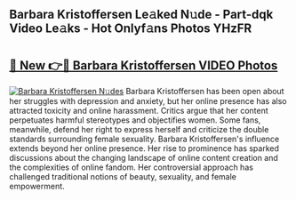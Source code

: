 ## Barbara Kristoffersen Le𝚊ked N𝚞de - Part-dqk Video Le𝚊ks - Hot Onlyf𝚊ns Photos YHzFR

# <h2><a href="http://ab23782.deff.icu/?id=Barbara+Kristoffersen">🔗 New 👉🔴 Barbara Kristoffersen VIDEO Photos</a></h2>

[![Barbara Kristoffersen N𝚞des](https://i.imgur.com/rIISA9y.gif)](http://ab23782.deff.icu/?id=Barbara+Kristoffersen)
Barbara Kristoffersen has been open about her struggles with depression and anxiety, but her online presence has also attracted toxicity and online harassment. Critics argue that her content perpetuates harmful stereotypes and objectifies women. Some fans, meanwhile, defend her right to express herself and criticize the double standards surrounding female sexuality. Barbara Kristoffersen's influence extends beyond her online presence. Her rise to prominence has sparked discussions about the changing landscape of online content creation and the complexities of online fandom. Her controversial approach has challenged traditional notions of beauty, sexuality, and female empowerment.

